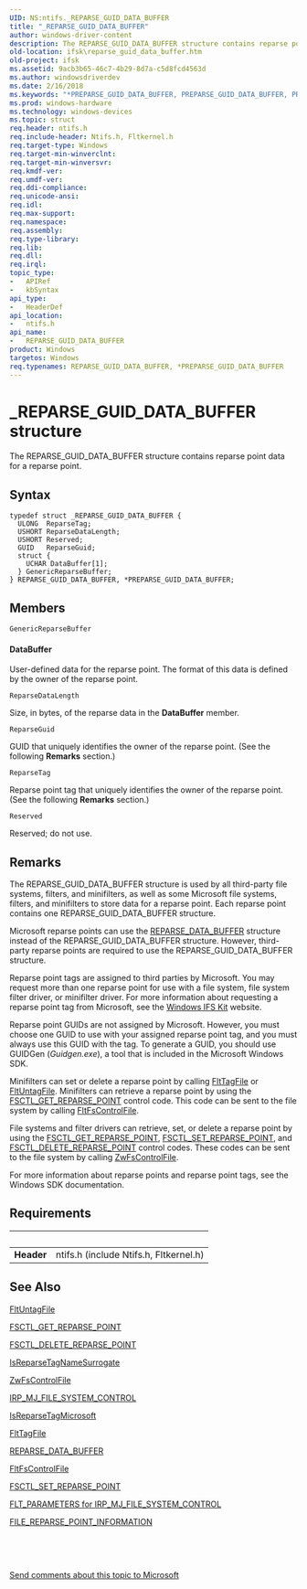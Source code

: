 ```yaml
---
UID: NS:ntifs._REPARSE_GUID_DATA_BUFFER
title: "_REPARSE_GUID_DATA_BUFFER"
author: windows-driver-content
description: The REPARSE_GUID_DATA_BUFFER structure contains reparse point data for a reparse point.
old-location: ifsk\reparse_guid_data_buffer.htm
old-project: ifsk
ms.assetid: 9acb3b65-46c7-4b29-8d7a-c5d8fcd4563d
ms.author: windowsdriverdev
ms.date: 2/16/2018
ms.keywords: "*PREPARSE_GUID_DATA_BUFFER, PREPARSE_GUID_DATA_BUFFER, PREPARSE_GUID_DATA_BUFFER structure pointer [Installable File System Drivers], REPARSE_GUID_DATA_BUFFER, REPARSE_GUID_DATA_BUFFER structure [Installable File System Drivers], _REPARSE_GUID_DATA_BUFFER, fileinformationstructures_d020fad8-2a4b-4fe6-a1ca-bbf7575418b5.xml, ifsk.reparse_guid_data_buffer, ntifs/PREPARSE_GUID_DATA_BUFFER, ntifs/REPARSE_GUID_DATA_BUFFER"
ms.prod: windows-hardware
ms.technology: windows-devices
ms.topic: struct
req.header: ntifs.h
req.include-header: Ntifs.h, Fltkernel.h
req.target-type: Windows
req.target-min-winverclnt: 
req.target-min-winversvr: 
req.kmdf-ver: 
req.umdf-ver: 
req.ddi-compliance: 
req.unicode-ansi: 
req.idl: 
req.max-support: 
req.namespace: 
req.assembly: 
req.type-library: 
req.lib: 
req.dll: 
req.irql: 
topic_type:
-	APIRef
-	kbSyntax
api_type:
-	HeaderDef
api_location:
-	ntifs.h
api_name:
-	REPARSE_GUID_DATA_BUFFER
product: Windows
targetos: Windows
req.typenames: REPARSE_GUID_DATA_BUFFER, *PREPARSE_GUID_DATA_BUFFER
---
```


# _REPARSE_GUID_DATA_BUFFER structure
The REPARSE_GUID_DATA_BUFFER structure contains reparse point data for a reparse point.

## Syntax
````
typedef struct _REPARSE_GUID_DATA_BUFFER {
  ULONG  ReparseTag;
  USHORT ReparseDataLength;
  USHORT Reserved;
  GUID   ReparseGuid;
  struct {
    UCHAR DataBuffer[1];
  } GenericReparseBuffer;
} REPARSE_GUID_DATA_BUFFER, *PREPARSE_GUID_DATA_BUFFER;
````

## Members


`GenericReparseBuffer`

#### DataBuffer

User-defined data for the reparse point. The format of this data is defined by the owner of the reparse point.

`ReparseDataLength`

Size, in bytes, of the reparse data in the <b>DataBuffer</b> member.

`ReparseGuid`

GUID that uniquely identifies the owner of the reparse point. (See the following <b>Remarks</b> section.)

`ReparseTag`

Reparse point tag that uniquely identifies the owner of the reparse point. (See the following <b>Remarks</b> section.)

`Reserved`

Reserved; do not use.

## Remarks
The REPARSE_GUID_DATA_BUFFER structure is used by all third-party file systems, filters, and minifilters, as well as some Microsoft file systems, filters, and minifilters to store data for a reparse point. Each reparse point contains one REPARSE_GUID_DATA_BUFFER structure. 

Microsoft reparse points can use the <a href="..\ntifs\ns-ntifs-_reparse_data_buffer.md">REPARSE_DATA_BUFFER</a> structure instead of the REPARSE_GUID_DATA_BUFFER structure. However, third-party reparse points are required to use the REPARSE_GUID_DATA_BUFFER structure. 

Reparse point tags are assigned to third parties by Microsoft. You may request more than one reparse point for use with a file system, file system filter driver, or minifilter driver. For more information about requesting a reparse point tag from Microsoft, see the <a href="http://go.microsoft.com/fwlink/p/?linkid=8706">Windows IFS Kit</a> website. 

Reparse point GUIDs are not assigned by Microsoft. However, you must choose one GUID to use with your assigned reparse point tag, and you must always use this GUID with the tag. To generate a GUID, you should use GUIDGen (<i>Guidgen.exe</i>), a tool that is included in the Microsoft Windows SDK. 

Minifilters can set or delete a reparse point by calling <a href="..\fltkernel\nf-fltkernel-flttagfile.md">FltTagFile</a> or <a href="..\fltkernel\nf-fltkernel-fltuntagfile.md">FltUntagFile</a>. Minifilters can retrieve a reparse point by using the <a href="https://msdn.microsoft.com/library/windows/hardware/ff544836">FSCTL_GET_REPARSE_POINT</a> control code. This code can be sent to the file system by calling <a href="..\fltkernel\nf-fltkernel-fltfscontrolfile.md">FltFsControlFile</a>. 

File systems and filter drivers can retrieve, set, or delete a reparse point by using the <a href="https://msdn.microsoft.com/library/windows/hardware/ff544836">FSCTL_GET_REPARSE_POINT</a>, <a href="https://msdn.microsoft.com/library/windows/hardware/ff545568">FSCTL_SET_REPARSE_POINT</a>, and <a href="https://msdn.microsoft.com/library/windows/hardware/ff544828">FSCTL_DELETE_REPARSE_POINT</a> control codes. These codes can be sent to the file system by calling <a href="..\ntifs\nf-ntifs-zwfscontrolfile.md">ZwFsControlFile</a>. 

For more information about reparse points and reparse point tags, see the Windows SDK documentation.

## Requirements
| &nbsp; | &nbsp; |
| ---- |:---- |
| **Header** | ntifs.h (include Ntifs.h, Fltkernel.h) |

## See Also

<a href="..\fltkernel\nf-fltkernel-fltuntagfile.md">FltUntagFile</a>



<a href="https://msdn.microsoft.com/library/windows/hardware/ff544836">FSCTL_GET_REPARSE_POINT</a>



<a href="https://msdn.microsoft.com/library/windows/hardware/ff544828">FSCTL_DELETE_REPARSE_POINT</a>



<a href="..\ntifs\nf-ntifs-isreparsetagnamesurrogate.md">IsReparseTagNameSurrogate</a>



<a href="..\ntifs\nf-ntifs-zwfscontrolfile.md">ZwFsControlFile</a>



<a href="https://msdn.microsoft.com/library/windows/hardware/ff550751">IRP_MJ_FILE_SYSTEM_CONTROL</a>



<a href="..\ntifs\nf-ntifs-isreparsetagmicrosoft.md">IsReparseTagMicrosoft</a>



<a href="..\fltkernel\nf-fltkernel-flttagfile.md">FltTagFile</a>



<a href="..\ntifs\ns-ntifs-_reparse_data_buffer.md">REPARSE_DATA_BUFFER</a>



<a href="..\fltkernel\nf-fltkernel-fltfscontrolfile.md">FltFsControlFile</a>



<a href="https://msdn.microsoft.com/library/windows/hardware/ff545568">FSCTL_SET_REPARSE_POINT</a>



<a href="https://msdn.microsoft.com/library/windows/hardware/ff544705">FLT_PARAMETERS for IRP_MJ_FILE_SYSTEM_CONTROL</a>



<a href="..\ntifs\ns-ntifs-_file_reparse_point_information.md">FILE_REPARSE_POINT_INFORMATION</a>



 

 

<a href="mailto:wsddocfb@microsoft.com?subject=Documentation%20feedback [ifsk\ifsk]:%20REPARSE_GUID_DATA_BUFFER structure%20 RELEASE:%20(2/16/2018)&amp;body=%0A%0APRIVACY STATEMENT%0A%0AWe use your feedback to improve the documentation. We don't use your email address for any other purpose, and we'll remove your email address from our system after the issue that you're reporting is fixed. While we're working to fix this issue, we might send you an email message to ask for more info. Later, we might also send you an email message to let you know that we've addressed your feedback.%0A%0AFor more info about Microsoft's privacy policy, see http://privacy.microsoft.com/en-us/default.aspx." title="Send comments about this topic to Microsoft">Send comments about this topic to Microsoft</a>